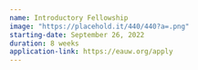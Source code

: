 ```yaml
---
name: Introductory Fellowship
image: "https://placehold.it/440/440?a=.png"
starting-date: September 26, 2022
duration: 8 weeks
application-link: https://eauw.org/apply
---
```

